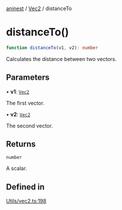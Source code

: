 [aninest](../../index.md) / [Vec2](../index.md) / distanceTo

# distanceTo()

```ts
function distanceTo(v1, v2): number
```

Calculates the distance between two vectors.

## Parameters

• **v1**: [`Vec2`](../type-aliases/Vec2.md)

The first vector.

• **v2**: [`Vec2`](../type-aliases/Vec2.md)

The second vector.

## Returns

`number`

A scalar.

## Defined in

[Utils/vec2.ts:198](https://github.com/zphrs/aninest/blob/faa26c191e539bfffb0686de3335249d40ae5db1/core/src/Utils/vec2.ts#L198)
